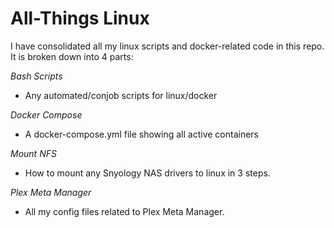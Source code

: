# All-Things Linux

I have consolidated all my linux scripts and docker-related code in this repo. It is broken down into 4 parts:

*Bash Scripts*
 - Any automated/conjob scripts for linux/docker

*Docker Compose*
 - A docker-compose.yml file showing all active containers

*Mount NFS*
 - How to mount any Snyology NAS drivers to linux in 3 steps.

*Plex Meta Manager*
 - All my config files related to Plex Meta Manager.